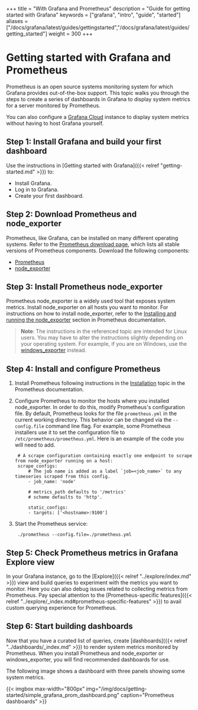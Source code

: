 +++
title = "With Grafana and Prometheus"
description = "Guide for getting started with Grafana"
keywords = ["grafana", "intro", "guide", "started"]
aliases = ["/docs/grafana/latest/guides/gettingstarted","/docs/grafana/latest/guides/getting_started"]
weight = 300
+++

# Getting started with Grafana and Prometheus

Prometheus is an open source systems monitoring system for which Grafana provides out-of-the-box support. This topic walks you through the steps to create a series of dashboards in Grafana to display system metrics for a server monitored by Prometheus.

You can also configure a [Grafana Cloud](https://grafana.com/docs/grafana-cloud/) instance to display system metrics without having to host Grafana yourself.

## Step 1: Install Grafana and build your first dashboard

Use the instructions in [Getting started with Grafana]({{< relref "getting-started.md" >}}) to:
- Install Grafana.
- Log in to Grafana.
- Create your first dashboard.

## Step 2: Download Prometheus and node_exporter

Prometheus, like Grafana, can be installed on many different operating systems. Refer to the [Prometheus download page](https://prometheus.io/download/), which lists all stable versions of Prometheus components. Download the following components:
 - [Prometheus](https://prometheus.io/download/#prometheus)
 - [node_exporter](https://prometheus.io/download/#node_exporter)

## Step 3: Install Prometheus node_exporter

Prometheus node_exporter is a widely used tool that exposes system metrics. Install node_exporter on all hosts you want to monitor. For instructions on how to install node_exporter, refer to the [Installing and running the node_exporter](https://prometheus.io/docs/guides/node-exporter/#installing-and-running-the-node-exporter) section in Prometheus documentation.

> **Note**: The instructions in the referenced topic are intended for Linux users. You may have to alter the instructions slightly depending on your operating system. For example, if you are on Windows, use the [windows_exporter](https://github.com/prometheus-community/windows_exporter) instead.

## Step 4: Install and configure Prometheus

1. Install Prometheus following instructions in the [Installation](https://prometheus.io/docs/prometheus/latest/installation/) topic in the Prometheus documentation.

1. Configure Prometheus to monitor the hosts where you installed node_exporter. In order to do this, modify Prometheus's configuration file. By default, Prometheus looks for the file `prometheus.yml` in the current working directory. This behavior can be changed via the `--config.file` command line flag. For example, some Prometheus installers use it to set the configuration file to `/etc/prometheus/prometheus.yml`. Here is an example of the code you will need to add.

   ```
    # A scrape configuration containing exactly one endpoint to scrape from node_exporter running on a host:
    scrape_configs:
        # The job name is added as a label `job=<job_name>` to any timeseries scraped from this config.
        - job_name: 'node'

        # metrics_path defaults to '/metrics'
        # scheme defaults to 'http'.

        static_configs:
        - targets: ['<hostname>:9100']
   ```

1. Start the Prometheus service:
   ```
    ./prometheus --config.file=./prometheus.yml
   ```

## Step 5: Check Prometheus metrics in Grafana Explore view

In your Grafana instance, go to the [Explore]({{< relref "../explore/index.md" >}}) view and build queries to experiment with the metrics you want to monitor. Here you can also debug issues related to collecting metrics from Prometheus. Pay special attention to the [Prometheus-specific features]({{< relref "../explore/_index.md#prometheus-specific-features" >}}) to avail custom querying experience for Prometheus.

## Step 6: Start building dashboards

Now that you have a curated list of queries, create [dashboards]({{< relref "../dashboards/_index.md" >}}) to render system metrics monitored by Prometheus. When you install Prometheus and node_exporter or windows_exporter, you will find recommended dashboards for use.

The following image shows a dashboard with three panels showing some system metrics.

{{< imgbox max-width="800px" img="/img/docs/getting-started/simple_grafana_prom_dashboard.png" caption="Prometheus dashboards" >}}
